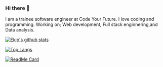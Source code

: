 ### Hi there 👋

I am a trainee software engineer at Code Your Future. I love coding and programming.
Working on; 
Web development,
Full stack enginnering,and
Data analysis.


[![Ekip's github stats](https://github-readme-stats.vercel.app/api?username=istanbulbekle&show_icons=true&&theme=dracula)](https://github.com/istanbulbekle/github-readme-stats)

[![Top Langs](https://github-readme-stats.vercel.app/api/top-langs/?username=istanbulbekle)](https://github.com/istanbulbekle/github-readme-stats)

[![ReadMe Card](https://github-readme-stats.vercel.app/api/pin/?username=istanbulbekle&repo=github-readme-stats)](https://github.com/istanbulbekle/github-readme-stats)

